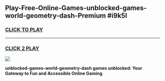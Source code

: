 
## Play-Free-Online-Games-unblocked-games-world-geometry-dash-Premium #i9k5l
<h3>
<a href="https://premium.freeplayer.one?title=unblocked-games-world-geometry-dash&ref=8M">CLICK TO PLAY</a></h3>
<hr>

<h3>
<a href="https://premium.freeplayer.one?title=unblocked-games-world-geometry-dash&ref=8M">CLICK 2 PLAY</a>
  
</h3>

<a href="https://premium.freeplayer.one?title=unblocked-games-world-geometry-dash&ref=8M"><img src="https://clearcache.store/games.png"></a>


**unblocked-games-world-geometry-dash games unblocked: Your Gateway to Fun and Accessible Online Gaming**
